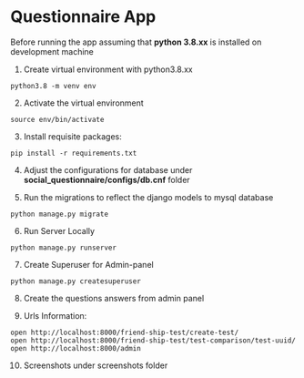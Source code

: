 # Questionnaire App

Before running the app assuming that **python 3.8.xx** is installed on development machine

1. Create virtual environment with python3.8.xx
```shell
python3.8 -m venv env
```
2. Activate the virtual environment
```shell
source env/bin/activate
```
3. Install requisite packages:
```shell
pip install -r requirements.txt
```

4. Adjust the configurations for database under **social_questionnaire/configs/db.cnf** folder

5. Run the migrations to reflect the django models to mysql database
```shell
python manage.py migrate
```

6. Run Server Locally
```shell
python manage.py runserver
```

7. Create Superuser for Admin-panel
```shell
python manage.py createsuperuser
```

8. Create the questions answers from admin panel

9. Urls Information:

```shell
open http://localhost:8000/friend-ship-test/create-test/
open http://localhost:8000/friend-ship-test/test-comparison/test-uuid/
open http://localhost:8000/admin
```

10. Screenshots under screenshots folder